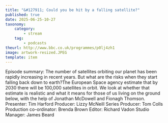 ```yaml
---
title: "&#127911; Could you be hit by a falling satellite?"
published: true
date: 2025-06-25-10-27
taxonomy:
    category:
        - stream
    tag:
        - podcasts
theurl: http://www.bbc.co.uk/programmes/p0lj4zh1
image: artwork-resized.JPEG
template: item
---
```


Episode summary: The number of satellites orbiting our planet has been rapidly increasing in recent years. But what are the risks when they start falling back down to earth?The European Space agency estimate that by 2030 there will be 100,000 satellites in orbit. We look at whether that estimate is realistic and what it means for those of us living on the ground below, with the help of Jonathan McDowell and Fionagh Thomson. Presenter: Tim Harford Producer: Lizzy McNeill Series Producer: Tom Colls Production co-ordinator: Brenda Brown Editor: Richard Vadon Studio Manager: James Beard
